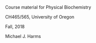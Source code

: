 Course material for Physical Biochemistry

CH465/565, University of Oregon

Fall, 2018

Michael J. Harms


